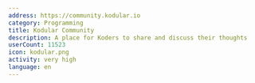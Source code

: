 ```yaml
---
address: https://community.kodular.io
category: Programming
title: Kodular Community
description: A place for Koders to share and discuss their thoughts
userCount: 11523
icon: kodular.png
activity: very high
language: en
---
```

